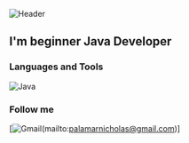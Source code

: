 ![Header](https://github.com/Palamarovski/palamarovski/blob/main/assets/imageheader.png)

## I'm beginner Java Developer

### Languages and Tools 
![Java](https://img.shields.io/badge/Java%20Core-917037?style=for_the_badge&logo=openjdk&LogoColor=D0722B)

### Follow me
[![Gmail](https://img.shields.io/badge/Gmail-917037?style=for_the_badge&logo=gmail&LogoColor=D0722B)(mailto:palamarnicholas@gmail.com)]
